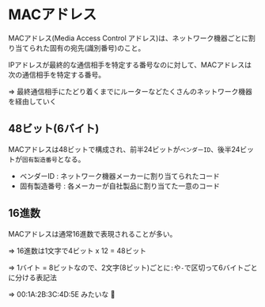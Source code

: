 # MACアドレス

MACアドレス(Media Access Control アドレス)は、ネットワーク機器ごとに割り当てられた固有の宛先(識別番号)のこと。

IPアドレスが最終的な通信相手を特定する番号なのに対して、MACアドレスは次の通信相手を特定する番号。

=> 最終通信相手にたどり着くまでにルーターなどたくさんのネットワーク機器を経由していく

## 48ビット(6バイト)

MACアドレスは48ビットで構成され、前半24ビットが`ベンダーID`、後半24ビットが`固有製造番号`となる。

- ベンダーID : ネットワーク機器メーカーに割り当てられたコード
- 固有製造番号 : 各メーカーが自社製品に割り当てた一意のコード

## 16進数

MACアドレスは通常16進数で表現されることが多い。

=> 16進数は1文字で4ビット x 12 = 48ビット

=> 1バイト = 8ビットなので、2文字(8ビット)ごとに`:`や`-`で区切って6バイトごとに分ける表記法

=> 00:1A:2B:3C:4D:5E みたいな :dog:

